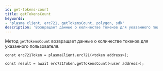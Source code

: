 ```yaml
---
id: get-tokens-count
title: getTokensCount
keywords:
- 'plasma client, erc721, getTokensCount, polygon, sdk'
description: 'Возвращает данные о количестве токенов для указанного пользователя.'
---
```


Метод `getTokensCount` возвращает данные о количестве токенов для указанного пользователя.

```
const erc721Token = plasmaClient.erc721(<token address>);

const result = await erc721Token.getTokensCount(<user address>);

```

